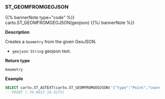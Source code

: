 ### ST_GEOMFROMGEOJSON

{{% bannerNote type="code" %}}
carto.ST_GEOMFROMGEOJSON(geojson)
{{%/ bannerNote %}}

**Description**

Creates a `Geometry` from the given GeoJSON.

* `geojson`: `String` geojson text.

**Return type**

`Geometry`

**Example**

```sql
SELECT carto.ST_ASTEXT(carto.ST_GEOMFROMGEOJSON('{"type":"Point","coordinates":[-76.0913,18.4275,0.0]}'));
-- POINT (-76.0913 18.4275)
```
